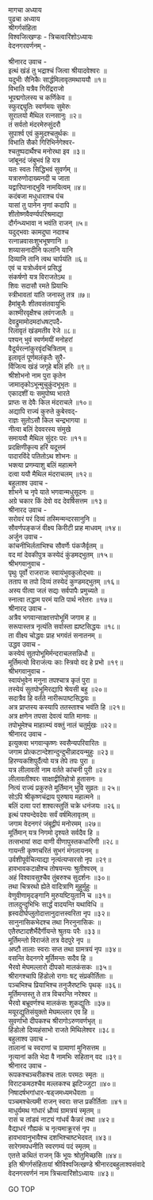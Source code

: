 मागचा अध्याय  
पुढचा अध्याय  
श्रीगर्गसंहिता  
विश्वजित्खण्डः - त्रिचत्वारिंशोऽध्यायः  
वेदनगरवर्णनम् -  
  
श्रीनारद उवाच -  
इत्थं खंडं तु भद्राश्चं जित्वा श्रीयादवेश्वरः ॥  
यदुभीः सैनिकैः सार्द्धमिलावृतमथाययौ ॥१॥  
विभाति यत्रैव गिरींद्रराजो  
     भूपद्मगोलस्य च कर्णिकेव ॥  
स्फुरद्द्युतिः स्वर्णमयः सुमेरुः  
     सुरालयो मैथिल रत्नसानुः ॥२॥  
तं सर्वतो मंदरमेरुसुंदरौ  
     सुपार्श्व एवं कुमुदश्चतुर्थकः ॥  
विभाति सैको गिरिभिर्नगेश्वर-  
     श्चतुष्पदार्थैश्च मनोरथा इव ॥३॥  
जांबूनदं जंबुभवं हि यत्र  
     यतः स्वतः सिद्धिभवं सुवर्णम् ॥  
यत्रारुणोदाख्यनदी च जाता  
     यद्वारिपानाद्भुवि नामयित्वम् ॥४॥  
कदंबजा मधुधाराश्च पंच  
     यासां तु पानेन नृणां कदापि ॥  
शीतोष्णवैवर्ण्यपरिश्रमाद्या  
     दौर्गन्ध्यभावा न भवंति राजन् ॥५॥  
यदुद्‌भवाः कामदुघा नदाश्च  
     रत्नान्नवासःशुभभूषणानि ॥  
शय्यासनादीनि फलानि यानि  
     दिव्यानि तानि त्वथ चार्पयंति ॥६॥  
एवं च यत्रोर्ध्ववनं प्रसिद्धं  
     संकर्षणो यत्र विराजतेऽथ ॥  
शिवः सदासौ रमते प्रियाभिः  
     स्त्रीभावतां यांति जनास्तु तत्र ॥७॥  
हैमांबुजैः शीतवसंतवायुभिः  
     काश्मीरवृक्षैश्च लवंगजालैः ॥  
देवद्रुमामोदमदांधषट्पदै-  
     रिलावृतं खंडमतीव रेजे ॥८॥  
पश्यन् भुवं स्वर्णमयीं मनोहरां  
     वैदूर्यरत्नांकुरवृंदचित्रिताम् ॥  
इलावृतं पूर्णमलंकृतैः सुरै-  
     र्विजित्य खंडं जगृहे बलिं हरिः ॥९॥  
श्रीशोभनो नाम पुरा कृतेन  
     जामातृकोऽभून्मुचुकुंदभूभृतः ॥  
एकादशीं यः समुपोष्य भारते  
     प्राप्तः स देवैः किल मंदराचले ॥१०॥  
अद्यापि राज्यं कुरुते कुबेरवद्‌-  
     राज्ञः सुतोऽसौ किल चन्द्रभागया ॥  
नीत्वा बलिं देववरस्य संमुखे  
     समाययौ मैथिल सुंदरः परः ॥११॥  
प्रदक्षिणीकृत्य हरिं यदूत्तमं  
     पादारविंदे पतितोऽथ शोभनः ॥  
भक्त्या प्रणम्याशु बलिं महात्मने  
     दत्वा ययौ मैथिल मंदराचलम् ॥१२॥  
बहुलाश्व उवाच -  
शोभने च नृपे याते भगवान्मधुसूदनः ॥  
अग्रे चकार किं देवो वद देवर्षिसत्तम ॥१३॥  
श्रीनारद उवाच -  
सरोवरं परं दिव्यं तस्मिन्मन्दरसानुनि ॥  
सौवर्णपङ्कजं वीक्ष्य किरीटी प्राह माधवम् ॥१४॥  
अर्जुन उवाच -  
कांचनीभिर्लताभिश्च सौवर्णेः पंकजैर्वृतम् ॥  
वद मां देवकीपुत्र कस्येदं कुंडमद्‌भुतम् ॥१५॥  
श्रीभगवानुवाच -  
पृथुः पूर्वो राजराजः स्वायंभुवकुलोद्‌भवः ॥  
तताप स तपो दिव्यं तस्येदं कुण्डमद्‌भुतम् ॥१६॥  
अस्य पीत्वा जलं सद्यः सर्वपापैः प्रमुच्यते ॥  
स्नात्वा तद्धाम परमं याति पार्थ नरेतरः ॥१७॥  
श्रीनारद उवाच -  
अत्रैव भगवान्साक्षात्तपोभूमिं जगाम ह ॥  
सरूपास्तत्र नृत्यंति सर्वास्ता ह्यष्टसिद्धयः ॥१८॥  
ता वीक्ष्य चोद्धवः प्राह भगवंतं सनातनम् ॥  
उद्धव उवाच -  
कस्येयं सुतपोभूमिर्मन्दराचलसन्निधौ ॥  
मूर्तिमत्यो विराजंत्यः काः स्त्रियो वद हे प्रभो ॥१९॥  
श्रीभगवानुवाच -  
स्वायंभुवेन मनुना तपश्चात्र कृतं पुरा ॥  
तस्येयं सुतपोभूमिरद्यापि श्रेयसी बहु ॥२०॥  
सदात्रैव हि वर्तंते नारीरूपाष्टसिद्धयः ॥  
अत्र प्राप्तस्य कस्यापि ततस्ताश्च भवंति हि ॥२१॥  
अत्र क्षणेन तपसा देवत्वं याति मानवः ॥  
तपोभूमेश्च माहात्म्यं वक्तुं नालं चतुर्मुखः ॥२२॥  
श्रीनारद उवाच -  
इत्युक्त्वा भगवान्कृष्णः स्वसैन्यपरिवारितः ॥  
जगाम प्रोत्कटान्देशान्दुन्दुभीन्नादयन्मुहुः ॥२३॥  
हिरण्यकशिपुर्दैत्यो यत्र तेपे तपः पुरा ॥  
यत्र लीलावती नाम वर्तते कांचनी पुरी ॥२४॥  
लीलावतीश्वरः साक्षाद्वीतिहोत्रो हुतासनः ॥  
नित्यं राज्यं प्रकुरुते मूर्तिमान् भुवि सुव्रतः ॥ २५॥  
सोऽपि श्रीकृष्णचंद्राय पुरुषाय महात्मने ॥  
बलिं दत्वा परां शश्वत्स्तुतिं चक्रे धनंजयः ॥२६॥  
इत्थं पश्यन्देवदेवः सर्वं वर्षमिलावृतम् ॥  
जगाम वेदनगरं जंबूद्वीपं मनोरमम् ॥२७॥  
मूर्तिमान् यत्र निगमो दृश्यते सर्वदैव हि ॥  
तत्सभायां सदा वाणी वीणापुस्तकधारिणी ॥२८॥  
गायन्ती कृष्णचरितं सुभगं मंगलायनम् ॥  
उर्वशीपूर्वचित्याद्या नृत्यंत्यप्सरसो नृप ॥२९॥  
हावभावकटाक्षैश्च तोषयन्त्यः श्रुतीश्वरम् ॥  
अहं विश्वावसुश्चैव तुंबरुश्च सुदर्शनः ॥३०॥  
तथा चित्ररथो ह्येते वादित्राणि मुहुर्मुहुः ॥  
वेणुवीणामृदङ्गानि मुरुयष्टियुतानि च ॥३१॥  
तालदुन्दुभिभिः सार्द्धं वादयन्ति यथाविधि ॥  
ह्रस्वदीर्घप्लुतोदात्तानुदात्तस्वरिता नृप ॥३२॥  
सानुनासिकभेदश्च तथा निरनुनासिकः ॥  
एतैरष्टादशैर्भैदैर्गीयन्ते श्रुतयः परैः ॥३३॥  
मूर्तिमन्तो विराजंते तत्र वेदपुरे नृप ॥  
अष्टौ तालाः स्वराः सप्त तथा ग्रामत्रयं नृप ॥३४॥  
वसन्ति वेदनगरे मूर्तिमन्तः सदैव हि ॥  
भैरवो मेघमल्लारो दीपको मालकंसकः ॥३५॥  
श्रीरागश्चापि हिंडोलो रागाः षट् संप्रकीर्तिताः ॥  
पञ्चभिश्च प्रियाभिश्च तनुजैरष्टभिः पृथक् ॥३६॥  
मूर्तिमन्तस्तु ते तत्र विचरन्ति नरेश्वर ॥  
भैरवो बभ्रूवर्णश्च मालकंसः शुकद्युतिः ॥३७॥  
मयूरद्युतिसंयुक्तो मेघमल्लार एव हि ॥  
सुवर्णाभो दीपकश्च श्रीरागोऽरुणवर्णभृत् ॥  
हिंडोलो दिव्यहंसाभो राजते मिथिलेश्वर ॥३८॥  
बहुलाश्व उवाच -  
तालानां च स्वराणां च ग्रामाणां मुनिसत्तम ॥  
नृत्यानां कति भेदा वै नामभिः सहितान् वद ॥३९॥  
श्रीनारद उवाच -  
रूपकश्चञ्चरीकश्च तालः परमठः स्मृतः ॥  
विराटकमठश्चैव मल्लकश्च झटिज्जुटा ॥४०॥  
निषादर्षभगांधार-षड्जमध्यमधैवताः ॥  
पञ्चमश्चेत्यमी राजन् स्वराः सप्त प्रकीर्तिताः ॥४१॥  
माधुर्यमथ गांधारं ध्रौव्यं ग्रामत्रयं स्मृतम् ॥  
रासं च तांडवं नाट्यं गांधर्वं कैन्नरं तथा ॥४२॥  
वैद्याधरं गौह्यकं च नृत्यमाक्रूरसं नृप ॥  
हावभावानुभावैश्च दशभिश्चाष्टभेदवत् ॥४३॥  
सारेगमपधनीति स्वरगम्यं पदं स्मृतम् ॥  
एतत्ते कथितं राजन् किं भूयः श्रोतुमिच्छसि ॥४४॥  
इति श्रीगर्गसंहितायां श्रीविश्वजित्खण्डे श्रीनारदबहुलाश्वसंवादे  
वेदनगरवर्णनं नाम त्रिचत्वारिंशोऽध्यायः ॥४३॥  
  
GO TOP
